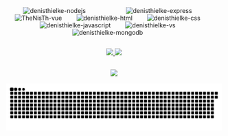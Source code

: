 <div  align="center">
   <img style="margin-right: 90px" alt="denisthielke-nodejs" src="https://icongr.am/devicon/nodejs-original.svg?size=30&color=0a9de6">
   <img style="padding-right: 30px" alt="denisthielke-express" src="https://icongr.am/devicon/express-original.svg?size=30&color=e17547">
  <img style="padding-right: 30px" width: "30px" height="30px" alt="TheNisTh-vue" src="https://cdn.jsdelivr.net/gh/devicons/devicon/icons/vuejs/vuejs-original.svg" />
  
   <img style="padding-right: 30px" alt="denisthielke-html" src="https://icongr.am/devicon/html5-original.svg?size=30&color=e17547">
   <img style="padding-right: 30px" alt="denisthielke-css" src="https://icongr.am/devicon/css3-original.svg?size=30&color=e17547">
   <img style="padding-right: 30px" alt="denisthielke-javascript" src="https://icongr.am/devicon/javascript-original.svg?size=30&color=e17547">
  
  <img style="padding-right: 30px" alt="denisthielke-vs" src="https://icongr.am/devicon/visualstudio-plain.svg?size=30&color=e17547">

  <img style="padding-right: 30px" alt="denisthielke-mongodb" src="https://icongr.am/devicon/mongodb-original.svg?size=30&color=e17547">
</div>

##

<div  align="center">
  <a href="https://github.com/denisthielke">
    <img height="180em" src="https://github-readme-stats.vercel.app/api?username=denisthielke&show_icons=true&theme=react&include_all_commits=true&count_private=true"/>
    <img height="180em" src="https://github-readme-stats.vercel.app/api/top-langs/?username=denisthielke&layout=compact&langs_count=7&theme=react"/>
</div>
  
  ##

<div align="center">
  <a href="https://www.linkedin.com/in/denis-thielke/" target="_blank"><img
      src="https://img.shields.io/badge/-LinkedIn-%230077B5?style=for-the-badge&logo=linkedin&logoColor=white"
      target="_blank"></a>
</div>
  
  
<div align="center">  
    
  ![Snake animation](https://github.com/glaveli/glaveli/blob/output/github-contribution-grid-snake.svg) 
    
</div>
